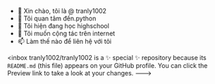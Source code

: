 - 👋 Xin chào, tôi là @ tranly1002
- 👀 Tôi quan tâm đến.python
- 🌱 Tôi hiện đang học highschool
- 💞️ Tôi muốn cộng tác trên  internet
- 📫 Làm thế nào để liên hệ với tôi 

<inbox
tranly1002/tranly1002 is a ✨ special ✨ repository because its `README.md` (this file) appears on your GitHub profile.
You can click the Preview link to take a look at your changes.
--->
